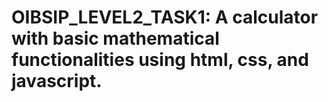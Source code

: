 # OIBSIP_LEVEL2_TASK1: A calculator with basic mathematical functionalities using html, css, and javascript.
